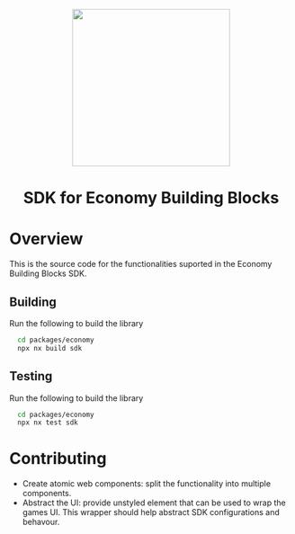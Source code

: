 <div align="center">
  <p align="center">
    <a href="https://docs.x.immutable.com/docs">
      <img src="https://cdn.dribbble.com/users/1299339/screenshots/7133657/media/837237d447d36581ebd59ec36d30daea.gif" width="280"/>
    </a>
  </p>
  <h1>SDK for Economy Building Blocks</h1>
</div>

# Overview

This is the source code for the functionalities suported in the Economy Building Blocks SDK.

## Building

Run the following to build the library
```bash
  cd packages/economy
  npx nx build sdk
```

## Testing

Run the following to build the library
```bash
  cd packages/economy
  npx nx test sdk
```

# Contributing
- Create atomic web components: split the functionality into multiple components.
- Abstract the UI: provide unstyled element that can be used to wrap the games UI. This wrapper should help abstract SDK configurations and behavour.